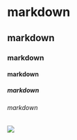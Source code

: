# markdown
## markdown
### markdown
#### markdown
##### markdown
###### markdown

![](https://www.baidu.com)
